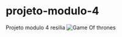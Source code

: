 # projeto-modulo-4
Projeto modulo 4 resilia
![Game Of thrones](https://user-images.githubusercontent.com/113200413/213538687-ea4002c2-608c-4982-ad57-b1c7d3602a15.png)
